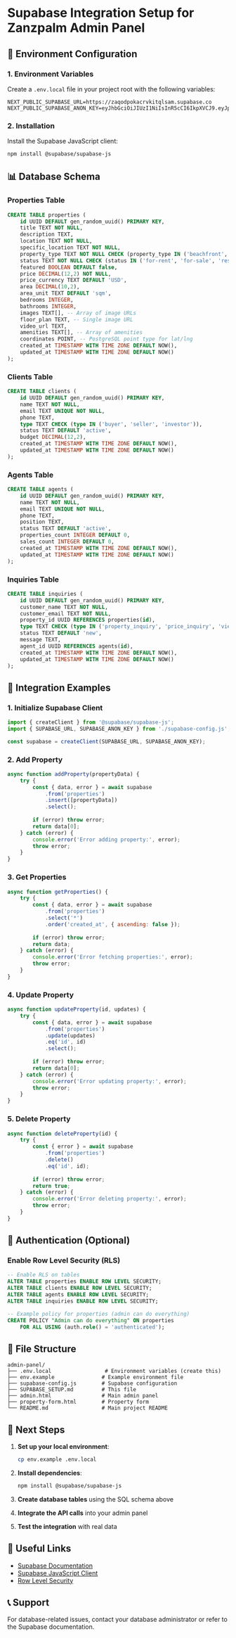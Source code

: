 # Supabase Integration Setup for Zanzpalm Admin Panel

## 🔧 Environment Configuration

### 1. Environment Variables
Create a `.env.local` file in your project root with the following variables:

```env
NEXT_PUBLIC_SUPABASE_URL=https://zaqodpokacrvkitqlsam.supabase.co
NEXT_PUBLIC_SUPABASE_ANON_KEY=eyJhbGciOiJIUzI1NiIsInR5cCI6IkpXVCJ9.eyJpc3MiOiJzdXBhYmFzZSIsInJlZiI6InphcW9kcG9rYWNydmtpdHFsc2FtIiwicm9sZSI6ImFub24iLCJpYXQiOjE3NTYxMzU4OTQsImV4cCI6MjA3MTcxMTg5NH0.bSDJfgnfJGYTrQrrmuQJj2J_2IVex4UrQeTNYYKbIt0
```

### 2. Installation
Install the Supabase JavaScript client:

```bash
npm install @supabase/supabase-js
```

## 📊 Database Schema

### Properties Table
```sql
CREATE TABLE properties (
    id UUID DEFAULT gen_random_uuid() PRIMARY KEY,
    title TEXT NOT NULL,
    description TEXT,
    location TEXT NOT NULL,
    specific_location TEXT NOT NULL,
    property_type TEXT NOT NULL CHECK (property_type IN ('beachfront', 'plot', 'farmland', 'apartment', 'hotel', 'lodge', 'resort', 'unfurnished-dev', 'villa')),
    status TEXT NOT NULL CHECK (status IN ('for-rent', 'for-sale', 'reserved', 'sold')),
    featured BOOLEAN DEFAULT false,
    price DECIMAL(12,2) NOT NULL,
    price_currency TEXT DEFAULT 'USD',
    area DECIMAL(10,2),
    area_unit TEXT DEFAULT 'sqm',
    bedrooms INTEGER,
    bathrooms INTEGER,
    images TEXT[], -- Array of image URLs
    floor_plan TEXT, -- Single image URL
    video_url TEXT,
    amenities TEXT[], -- Array of amenities
    coordinates POINT, -- PostgreSQL point type for lat/lng
    created_at TIMESTAMP WITH TIME ZONE DEFAULT NOW(),
    updated_at TIMESTAMP WITH TIME ZONE DEFAULT NOW()
);
```

### Clients Table
```sql
CREATE TABLE clients (
    id UUID DEFAULT gen_random_uuid() PRIMARY KEY,
    name TEXT NOT NULL,
    email TEXT UNIQUE NOT NULL,
    phone TEXT,
    type TEXT CHECK (type IN ('buyer', 'seller', 'investor')),
    status TEXT DEFAULT 'active',
    budget DECIMAL(12,2),
    created_at TIMESTAMP WITH TIME ZONE DEFAULT NOW(),
    updated_at TIMESTAMP WITH TIME ZONE DEFAULT NOW()
);
```

### Agents Table
```sql
CREATE TABLE agents (
    id UUID DEFAULT gen_random_uuid() PRIMARY KEY,
    name TEXT NOT NULL,
    email TEXT UNIQUE NOT NULL,
    phone TEXT,
    position TEXT,
    status TEXT DEFAULT 'active',
    properties_count INTEGER DEFAULT 0,
    sales_count INTEGER DEFAULT 0,
    created_at TIMESTAMP WITH TIME ZONE DEFAULT NOW(),
    updated_at TIMESTAMP WITH TIME ZONE DEFAULT NOW()
);
```

### Inquiries Table
```sql
CREATE TABLE inquiries (
    id UUID DEFAULT gen_random_uuid() PRIMARY KEY,
    customer_name TEXT NOT NULL,
    customer_email TEXT NOT NULL,
    property_id UUID REFERENCES properties(id),
    type TEXT CHECK (type IN ('property_inquiry', 'price_inquiry', 'viewing_request')),
    status TEXT DEFAULT 'new',
    message TEXT,
    agent_id UUID REFERENCES agents(id),
    created_at TIMESTAMP WITH TIME ZONE DEFAULT NOW(),
    updated_at TIMESTAMP WITH TIME ZONE DEFAULT NOW()
);
```

## 🔌 Integration Examples

### 1. Initialize Supabase Client
```javascript
import { createClient } from '@supabase/supabase-js';
import { SUPABASE_URL, SUPABASE_ANON_KEY } from './supabase-config.js';

const supabase = createClient(SUPABASE_URL, SUPABASE_ANON_KEY);
```

### 2. Add Property
```javascript
async function addProperty(propertyData) {
    try {
        const { data, error } = await supabase
            .from('properties')
            .insert([propertyData])
            .select();
        
        if (error) throw error;
        return data[0];
    } catch (error) {
        console.error('Error adding property:', error);
        throw error;
    }
}
```

### 3. Get Properties
```javascript
async function getProperties() {
    try {
        const { data, error } = await supabase
            .from('properties')
            .select('*')
            .order('created_at', { ascending: false });
        
        if (error) throw error;
        return data;
    } catch (error) {
        console.error('Error fetching properties:', error);
        throw error;
    }
}
```

### 4. Update Property
```javascript
async function updateProperty(id, updates) {
    try {
        const { data, error } = await supabase
            .from('properties')
            .update(updates)
            .eq('id', id)
            .select();
        
        if (error) throw error;
        return data[0];
    } catch (error) {
        console.error('Error updating property:', error);
        throw error;
    }
}
```

### 5. Delete Property
```javascript
async function deleteProperty(id) {
    try {
        const { error } = await supabase
            .from('properties')
            .delete()
            .eq('id', id);
        
        if (error) throw error;
        return true;
    } catch (error) {
        console.error('Error deleting property:', error);
        throw error;
    }
}
```

## 🔐 Authentication (Optional)

### Enable Row Level Security (RLS)
```sql
-- Enable RLS on tables
ALTER TABLE properties ENABLE ROW LEVEL SECURITY;
ALTER TABLE clients ENABLE ROW LEVEL SECURITY;
ALTER TABLE agents ENABLE ROW LEVEL SECURITY;
ALTER TABLE inquiries ENABLE ROW LEVEL SECURITY;

-- Example policy for properties (admin can do everything)
CREATE POLICY "Admin can do everything" ON properties
    FOR ALL USING (auth.role() = 'authenticated');
```

## 📁 File Structure
```
admin-panel/
├── .env.local                 # Environment variables (create this)
├── env.example               # Example environment file
├── supabase-config.js        # Supabase configuration
├── SUPABASE_SETUP.md         # This file
├── admin.html                # Main admin panel
├── property-form.html        # Property form
└── README.md                 # Main project README
```

## 🚀 Next Steps

1. **Set up your local environment**:
   ```bash
   cp env.example .env.local
   ```

2. **Install dependencies**:
   ```bash
   npm install @supabase/supabase-js
   ```

3. **Create database tables** using the SQL schema above

4. **Integrate the API calls** into your admin panel

5. **Test the integration** with real data

## 🔗 Useful Links

- [Supabase Documentation](https://supabase.com/docs)
- [Supabase JavaScript Client](https://supabase.com/docs/reference/javascript)
- [Row Level Security](https://supabase.com/docs/guides/auth/row-level-security)

## 📞 Support

For database-related issues, contact your database administrator or refer to the Supabase documentation.
